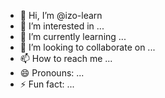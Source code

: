 - 👋 Hi, I’m @izo-learn
- 👀 I’m interested in ...
- 🌱 I’m currently learning ...
- 💞️ I’m looking to collaborate on ...
- 📫 How to reach me ...
- 😄 Pronouns: ...
- ⚡ Fun fact: ...

<!---
izo-learn/izo-learn is a ✨ special ✨ repository because its `README.md` (this file) appears on your GitHub profile.
You can click the Preview link to take a look at your changes.
--->
